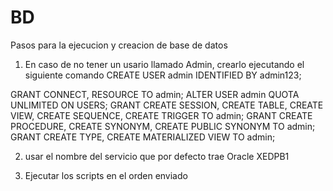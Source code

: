# BD

Pasos para la ejecucion y creacion de base de datos 

1. En caso de no tener un usario llamado Admin, crearlo ejecutando el siguiente comando 
CREATE USER admin IDENTIFIED BY admin123;

GRANT CONNECT, RESOURCE TO admin;
ALTER USER admin QUOTA UNLIMITED ON USERS;
GRANT CREATE SESSION, CREATE TABLE, CREATE VIEW, CREATE SEQUENCE, CREATE TRIGGER TO admin;
GRANT CREATE PROCEDURE, CREATE SYNONYM, CREATE PUBLIC SYNONYM TO admin;
GRANT CREATE TYPE, CREATE MATERIALIZED VIEW TO admin;

2. usar el nombre del servicio que por defecto trae Oracle XEDPB1

3. Ejecutar los scripts en el orden enviado 
